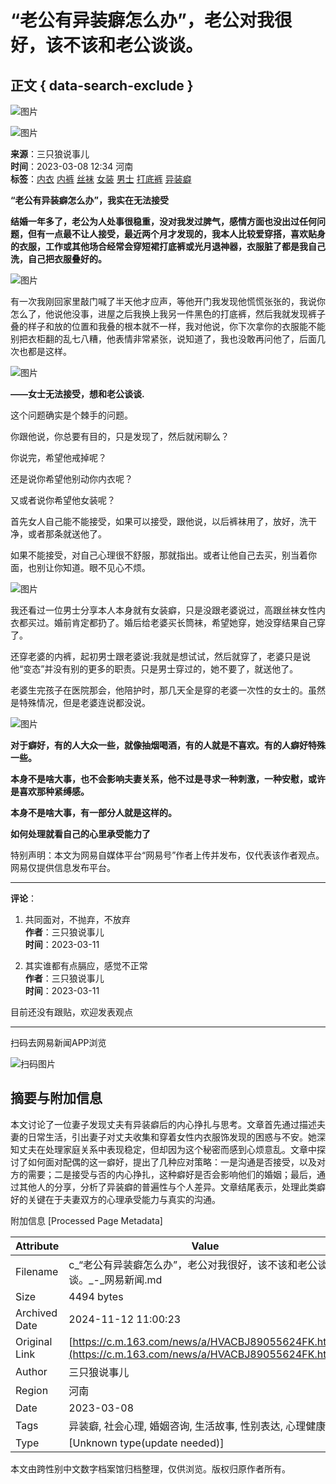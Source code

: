 # “老公有异装癖怎么办”，老公对我很好，该不该和老公谈谈。

## 正文 { data-search-exclude }


![图片](https://static.ws.126.net/163/frontend/images/logo-netease.png)

![图片](https://nimg.ws.126.net/?url=http%3A%2F%2Fdingyue.ws.126.net%2F2023%2F0308%2Fadc7cddbj00rr6pqk0012d000u000h7m.jpg&thumbnail=750x2147483647&quality=75&type=jpg)

**来源**：三只狼说事儿  
**时间**：2023-03-08 12:34 河南  
**标签**：[内衣](https://news.163.com/keywords/5/8/51858863/1.html) [内裤](https://news.163.com/keywords/5/8/518588e4/1.html) [丝袜](https://news.163.com/keywords/4/1/4e1d889c/1.html) [女装](https://news.163.com/keywords/5/7/597388c5/1.html) [男士](https://news.163.com/keywords/7/3/753758eb/1.html) [打底裤](https://news.163.com/keywords/6/5/62535e9588e4/1.html) [异装癖](https://news.163.com/keywords/5/0/5f0288c57656/1.html)

**“老公有异装癖怎么办”，我实在无法接受**

**结婚一年多了，老公为人处事很稳重，没对我发过脾气，感情方面也没出过任何问题，但有一点最不让人接受，最近两个月才发现的，我本人比较爱穿搭，喜欢贴身的衣服，工作或其他场合经常会穿短裙打底裤或光月退神器，衣服脏了都是我自己洗，自己把衣服叠好的。**

![图片](https://nimg.ws.126.net/?url=http%3A%2F%2Fdingyue.ws.126.net%2F2023%2F0308%2Fadc7cddbj00rr6pqk0012d000u000h7m.jpg&thumbnail=750x2147483647&quality=75&type=webp)

有一次我刚回家里敲门喊了半天他才应声，等他开门我发现他慌慌张张的，我说你怎么了，他说他没事，进屋之后我换上我另一件黑色的打底裤，然后我就发现裤子叠的样子和放的位置和我叠的根本就不一样，我对他说，你下次拿你的衣服能不能别把衣柜翻的乱七八糟，他表情非常紧张，说知道了，我也没敢再问他了，后面几次也都是这样。

![图片](https://nimg.ws.126.net/?url=http%3A%2F%2Fdingyue.ws.126.net%2F2023%2F0308%2F16bc7587j00rr6ps10027d000u000tlm.jpg&thumbnail=750x2147483647&quality=75&type=webp)

**——女士无法接受，想和老公谈谈.**

这个问题确实是个棘手的问题。

你跟他说，你总要有目的，只是发现了，然后就闲聊么？

你说完，希望他戒掉呢？

还是说你希望他别动你内衣呢？

又或者说你希望他女装呢？

首先女人自己能不能接受，如果可以接受，跟他说，以后裤袜用了，放好，洗干净，或者那条就送他了。

如果不能接受，对自己心理很不舒服，那就指出。或者让他自己去买，别当着你面，也别让你知道。眼不见心不烦。

![图片](https://nimg.ws.126.net/?url=http%3A%2F%2Fdingyue.ws.126.net%2F2023%2F0308%2Fd17679b4j00rr6ptt000vd000u000kdm.jpg&thumbnail=750x2147483647&quality=75&type=webp)

我还看过一位男士分享本人本身就有女装癖，只是没跟老婆说过，高跟丝袜女性内衣都买过。婚前肯定都扔了。婚后给老婆买长筒袜，希望她穿，她没穿结果自己穿了。

还穿老婆的内裤，起初男士跟老婆说:我就是想试试，然后就穿了，老婆只是说他“变态”并没有别的更多的职责。只是男士穿过的，她不要了，就送他了。

老婆生完孩子在医院那会，他陪护时，那几天全是穿的老婆一次性的女士的。虽然是特殊情况，但是老婆连说都没说。

![图片](https://nimg.ws.126.net/?url=http%3A%2F%2Fdingyue.ws.126.net%2F2023%2F0308%2Fd81684b9j00rr6pvd0016d000u000e6m.jpg&thumbnail=750x2147483647&quality=75&type=webp)

**对于癖好，有的人大众一些，就像抽烟喝酒，有的人就是不喜欢。有的人癖好特殊一些。**

**本身不是啥大事，也不会影响夫妻关系，他不过是寻求一种刺激，一种安慰，或许是喜欢那种紧缚感。**

**本身不是啥大事，有一部分人就是这样的。**

**如何处理就看自己的心里承受能力了**

特别声明：本文为网易自媒体平台“网易号”作者上传并发布，仅代表该作者观点。网易仅提供信息发布平台。

---

**评论**：

1. 共同面对，不抛弃，不放弃  
   **作者**：三只狼说事儿  
   **时间**：2023-03-11

2. 其实谁都有点膈应，感觉不正常  
   **作者**：三只狼说事儿  
   **时间**：2023-03-11

目前还没有跟贴，欢迎发表观点

---

扫码去网易新闻APP浏览

![扫码图片](https://static.ws.126.net/163/frontend/images/toast-download.png)

## 摘要与附加信息

<!-- tcd_abstract -->
本文讨论了一位妻子发现丈夫有异装癖后的内心挣扎与思考。文章首先通过描述夫妻的日常生活，引出妻子对丈夫收集和穿着女性内衣服饰发现的困惑与不安。她深知丈夫在处理家庭关系中表现稳定，但却因为这个秘密而感到心烦意乱。文章中探讨了如何面对配偶的这一癖好，提出了几种应对策略：一是沟通是否接受，以及对方的需要；二是接受与否的内心挣扎，这种癖好是否会影响他们的婚姻；最后，通过其他人的分享，分析了异装癖的普遍性与个人差异。文章结尾表示，处理此类癖好的关键在于夫妻双方的心理承受能力与真实的沟通。
<!-- tcd_abstract_end -->

附加信息 [Processed Page Metadata]

| Attribute       | Value                                  |
|-----------------|----------------------------------------|
| Filename        | c_“老公有异装癖怎么办”，老公对我很好，该不该和老公谈谈。_-_网易新闻.md                             |
| Size            | 4494 bytes                           |
| Archived Date   | 2024-11-12 11:00:23                             |
| Original Link   | [https://c.m.163.com/news/a/HVACBJ89055624FK.html](https://c.m.163.com/news/a/HVACBJ89055624FK.html)                       |
| Author          | 三只狼说事儿                               |
| Region          | 河南                               |
| Date            | 2023-03-08                                 |
| Tags            | 异装癖, 社会心理, 婚姻咨询, 生活故事, 性别表达, 心理健康                                 |
| Type            | [Unknown type(update needed)]                                 |
<!-- tcd_table_end -->

本文由跨性别中文数字档案馆归档整理，仅供浏览。版权归原作者所有。
